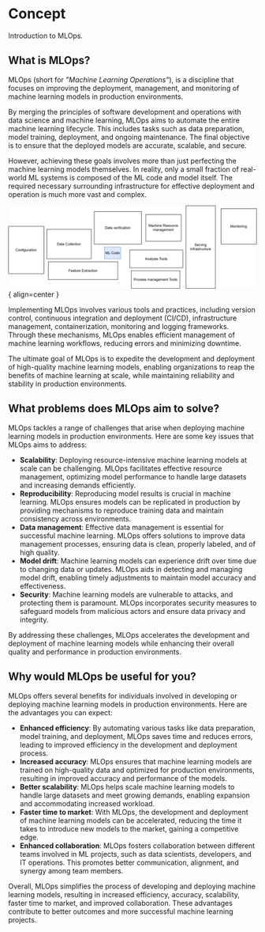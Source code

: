 # Concept

Introduction to MLOps.

## What is MLOps?

MLOps (short for _"Machine Learning Operations"_), is a discipline that focuses
on improving the deployment, management, and monitoring of machine learning
models in production environments.

By merging the principles of software development and operations with data
science and machine learning, MLOps aims to automate the entire machine learning
lifecycle. This includes tasks such as data preparation, model training,
deployment, and ongoing maintenance. The final objective is to ensure that the
deployed models are accurate, scalable, and secure.

However, achieving these goals involves more than just perfecting the machine
learning models themselves. In reality, only a small fraction of real-world ML
systems is composed of the ML code and model itself. The required necessary
surrounding infrastructure for effective deployment and operation is much more
vast and complex.

![ML system](assets/images/ml_system.svg){ align=center }

Implementing MLOps involves various tools and practices, including version
control, continuous integration and deployment (CI/CD), infrastructure
management, containerization, monitoring and logging frameworks. Through these
mechanisms, MLOps enables efficient management of machine learning workflows,
reducing errors and minimizing downtime.

The ultimate goal of MLOps is to expedite the development and deployment of
high-quality machine learning models, enabling organizations to reap the
benefits of machine learning at scale, while maintaining reliability and
stability in production environments.

<!-- TODO: Add the illustration of the "MLOPs loop" here? -->

## What problems does MLOps aim to solve?

MLOps tackles a range of challenges that arise when deploying machine learning
models in production environments. Here are some key issues that MLOps aims to
address:

- **Scalability**: Deploying resource-intensive machine learning models at scale
  can be challenging. MLOps facilitates effective resource management, optimizing
  model performance to handle large datasets and increasing demands efficiently.
- **Reproducibility**: Reproducing model results is crucial in machine learning.
  MLOps ensures models can be replicated in production by providing mechanisms to
  reproduce training data and maintain consistency across environments.
- **Data management**: Effective data management is essential for successful
  machine learning. MLOps offers solutions to improve data management processes,
  ensuring data is clean, properly labeled, and of high quality.
- **Model drift**: Machine learning models can experience drift over time due to
  changing data or updates. MLOps aids in detecting and managing model drift,
  enabling timely adjustments to maintain model accuracy and effectiveness.
- **Security**: Machine learning models are vulnerable to attacks, and
  protecting them is paramount. MLOps incorporates security measures to safeguard
  models from malicious actors and ensure data privacy and integrity.

<!-- TODO: We don't speak much about security in the current guide, is that
right? It is covered in the PR reviews and such I guess? -->

<!-- TODO: Should we add the challenge "Monitoring in production" here? -->

By addressing these challenges, MLOps accelerates the development and deployment
of machine learning models while enhancing their overall quality and performance
in production environments.

<!-- TODO: Add an illustration to display the different challenges by bricks?
-->

## Why would MLOps be useful for you?

MLOps offers several benefits for individuals involved in developing or
deploying machine learning models in production environments. Here are the
advantages you can expect:

- **Enhanced efficiency**: By automating various tasks like data preparation,
  model training, and deployment, MLOps saves time and reduces errors, leading to
  improved efficiency in the development and deployment process.
- **Increased accuracy**: MLOps ensures that machine learning models are trained
  on high-quality data and optimized for production environments, resulting in
  improved accuracy and performance of the models.
- **Better scalability**: MLOps helps scale machine learning models to handle
  large datasets and meet growing demands, enabling expansion and accommodating
  increased workload.
- **Faster time to market**: With MLOps, the development and deployment of
  machine learning models can be accelerated, reducing the time it takes to
  introduce new models to the market, gaining a competitive edge.
- **Enhanced collaboration**: MLOps fosters collaboration between different
  teams involved in ML projects, such as data scientists, developers, and IT
  operations. This promotes better communication, alignment, and synergy among
  team members.

Overall, MLOps simplifies the process of developing and deploying machine
learning models, resulting in increased efficiency, accuracy, scalability,
faster time to market, and improved collaboration. These advantages contribute
to better outcomes and more successful machine learning projects.

<!-- TODO: Add an illustration to display the different advantages by bricks?
-->
